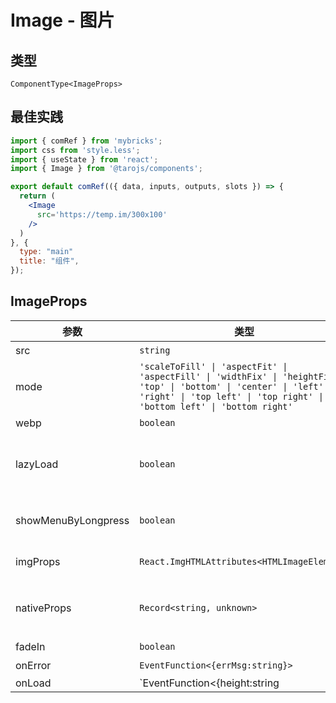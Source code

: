 # Image - 图片

## 类型
```tsx
ComponentType<ImageProps>
```

## 最佳实践
```jsx file="runtime.jsx"
import { comRef } from 'mybricks';
import css from 'style.less';
import { useState } from 'react';
import { Image } from '@tarojs/components';

export default comRef(({ data, inputs, outputs, slots }) => {
  return (
    <Image
      src='https://temp.im/300x100'
    />
  )
}, {
  type: "main"
  title: "组件",
});
```

## ImageProps

| 参数 | 类型 | 默认值 | 必填 | 说明 |
| --- | --- | :---: | :---: | --- |
| src | `string` |  | 是 | 地址 |
| mode | `'scaleToFill' \| 'aspectFit' \| 'aspectFill' \| 'widthFix' \| 'heightFix' \| 'top' \| 'bottom' \| 'center' \| 'left' \| 'right' \| 'top left' \| 'top right' \| 'bottom left' \| 'bottom right'` | `"scaleToFill"` | 否 | 裁剪、缩放模式 |
| webp | `boolean` | `false` | 否 | 启用webp |
| lazyLoad | `boolean` | `false` | 否 | 懒加载。只针对 page 与 scroll-view 下的 image 有效 |
| showMenuByLongpress | `boolean` | `false` | 否 | 长按图片显示识别小程序码菜单 |
| imgProps | `React.ImgHTMLAttributes<HTMLImageElement>` |  | 否 | 为 img 标签额外增加的属性 |
| nativeProps | `Record<string, unknown>` |  | 否 | 透传 `WebComponents` 上的属性到内部 H5 标签上 |
| fadeIn | `boolean` | `false` | 否 | 渐显 |
| onError | `EventFunction<{errMsg:string}>` |  | 否 | 发生错误 |
| onLoad | `EventFunction<{height:string|number,width:string|number}>` |  | 否 | 加载完成 |